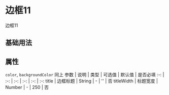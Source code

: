 <!-- 加载 demo 组件 start -->
<script setup>
import demo from './demo.vue'
</script>
<!-- 加载 demo 组件 end -->

<!-- 正文开始 -->

# 边框11

边框11

## 基础用法
<Preview comp-name="BorderBox11" demo-name="demo">
  <demo />
</Preview>

## 属性
`color`, `backgroundColor` 同上
参数 | 说明 | 类型 | 可选值 | 默认值 | 是否必填
:-: | :-: | :-: | :-: | :-: | :-:
title |	边框标题 |	String |	- |	'' | 否
titleWidth |	标题宽度 |	Number |	- |	250 | 否
